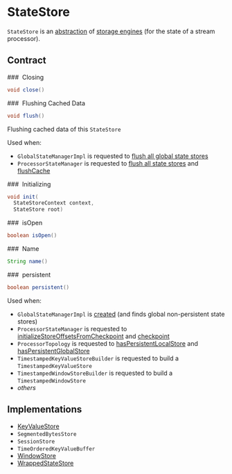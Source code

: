 # StateStore

`StateStore` is an [abstraction](#contract) of [storage engines](#implementations) (for the state of a stream processor).

## Contract

### <span id="close"> Closing

```java
void close()
```

### <span id="flush"> Flushing Cached Data

```java
void flush()
```

Flushing cached data of this `StateStore`

Used when:

* `GlobalStateManagerImpl` is requested to [flush all global state stores](GlobalStateManagerImpl.md#flush)
* `ProcessorStateManager` is requested to [flush all state stores](../ProcessorStateManager.md#flush) and [flushCache](../ProcessorStateManager.md#flushCache)

### <span id="init"> Initializing

```java
void init(
  StateStoreContext context,
  StateStore root)
```

### <span id="isOpen"> isOpen

```java
boolean isOpen()
```

### <span id="name"> Name

```java
String name()
```

### <span id="persistent"> persistent

```java
boolean persistent()
```

Used when:

* `GlobalStateManagerImpl` is [created](GlobalStateManagerImpl.md) (and finds global non-persistent state stores)
* `ProcessorStateManager` is requested to [initializeStoreOffsetsFromCheckpoint](../ProcessorStateManager.md#initializeStoreOffsetsFromCheckpoint) and [checkpoint](../ProcessorStateManager.md#checkpoint)
* `ProcessorTopology` is requested to [hasPersistentLocalStore](ProcessorTopology.md#hasPersistentLocalStore) and [hasPersistentGlobalStore](ProcessorTopology.md#hasPersistentGlobalStore)
* `TimestampedKeyValueStoreBuilder` is requested to build a `TimestampedKeyValueStore`
* `TimestampedWindowStoreBuilder` is requested to build a `TimestampedWindowStore`
* _others_

## Implementations

* [KeyValueStore](../state/KeyValueStore.md)
* `SegmentedBytesStore`
* `SessionStore`
* `TimeOrderedKeyValueBuffer`
* [WindowStore](../state/WindowStore.md)
* [WrappedStateStore](../state/WrappedStateStore.md)
